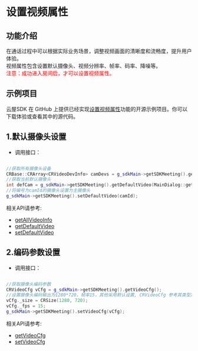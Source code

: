 # 设置视频属性

## 功能介绍

在通话过程中可以根据实际业务场景，调整视频画面的清晰度和流畅度，提升用户体验。</br>
视频属性包含设置默认摄像头、视频分辨率、帧率、码率、降噪等。</br>
<font color=Red>注意：成功进入房间后，才可以设置视频属性。</font>

## 示例项目

云屋SDK 在 GitHub 上提供已经实现[设置视频属性](https://github.com/cloudroomSDK/API-Demo/tree/main/Linux/src/TestVideoSetting)功能的开源示例项目。你可以下载体验或查看其中的源代码。


<h2 id=maincam> 1.默认摄像头设置</h2>

- 调用接口：

```cpp

//获取所有摄像头设备
CRBase::CRArray<CRVideoDevInfo> camDevs = g_sdkMain->getSDKMeeting().getAllVideoInfo(MainDialog::getMyUserID().constData());
//获取当前默认摄像头
int defCam = g_sdkMain->getSDKMeeting().getDefaultVideo(MainDialog::getMyUserID().constData());
//将编号为camId的摄像头设置为主摄像头
g_sdkMain->getSDKMeeting().setDefaultVideo(camId);

```

相关API请参考:
* [getAllVideoInfo](Apis.md#getAllVideoInfo)
* [getDefaultVideo](Apis.md#getDefaultVideo)
* [setDefaultVideo](Apis.md#setDefaultVideo)


<h2 id=cfg> 2.编码参数设置</h2>

- 调用接口：

```cpp

//获取摄像头编码参数
CRVideoCfg vCfg = g_sdkMain->getSDKMeeting().getVideoCfg();
//设置摄像头编码输出为1280*720，帧率15，其他采用默认设置, CRVideoCfg 参考其类型定义
vCfg._size = CRSize(1280, 720);
vCfg._fps = 15;
g_sdkMain->getSDKMeeting().setVideoCfg(vCfg);

```

相关API请参考:
* [getVideoCfg](Apis.md#getVideoCfg)
* [setVideoCfg](Apis.md#setVideoCfg)

